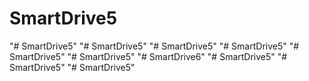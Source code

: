 # SmartDrive5
"# SmartDrive5" 
"# SmartDrive5" 
"# SmartDrive5" 
"# SmartDrive5" 
"# SmartDrive5" 
"# SmartDrive5" 
"# SmartDrive6" 
"# SmartDrive5" 
"# SmartDrive5" 
"# SmartDrive5" 
